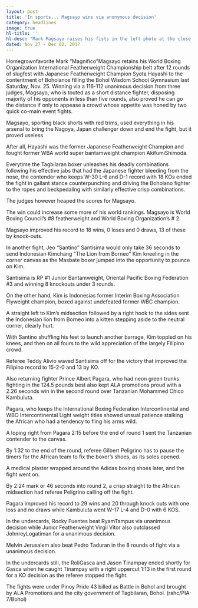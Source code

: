 ```yaml
---
layout: post
title: 'In sports... Magsayo wins via anonymous decision'
category: headlines
image: true
hl-title: ''
hl-desc: "Mark Magsayo raises his fists in the left photo at the close of the 12th round after battling the Japanese Shota Hayashi as shown in the right photo."
dated: Nov 27 - Dec 02, 2017
---
```


Homegrownfavorite Mark “Magnifico”Magsayo retains his World Boxing Organization International Featherweight Championship belt after 12 rounds of slugfest with Japanese Featherweight Champion Syota Hayashi to the contentment of Boholanos filling the Bohol Wisdom School Gymnasium last Saturday, Nov. 25.
Winning via a 116-112 unanimous decision from three judges, Magsayo, who is touted as a short distance fighter, disposing majority of his opponents in less than five rounds, also proved he can go the distance if only to appease a crowd whose appetite was honed by two quick co-main event fights.

Magsayo, sporting black shorts with red trims, used everything in his arsenal to bring the Nagoya, Japan challenger down and end the fight, but it proved useless.

After all, Hayashi was the former Japanese Featherweight Champion and fought former WBA world super bantamweight champion AkifumiShimoda.

Everytime the Tagbilaran boxer unleashes his deadly combinations following his effective jabs that had the Japanese fighter bleeding from the nose, the contender who keeps W-30 L-6 and D-1 record with 18 KOs ended the fight in gallant stance counterpunching and driving the Boholano fighter to the ropes and beckpedaling with similarly effective crisp combinations.

The judges however heaped the scores for Magsayo.

The win could increase some more of his world rankings. Magsayo is World Boxing Council’s #8 featherweight and World Boxing Organization’s # 2.

Magsayo improved his record to 18 wins, 0 loses and 0 draws, 13 of these by knock-outs.

In another fight, Jeo “Santino” Santisima would only take 36 seconds to send Indonesian Kimchang “The Lion from Borneo” Kim kneeling in the corner canvas as the Masbate boxer jumped into the opportunity to pounce on Kim.

Santisima is RP #1 Junior Bantamweight, Oriental Pacific Boxing Federation #3 and winning 8 knockouts under 3 rounds.

On the other hand, Kim is Indonesias former Interim Boxing Association Flyweight champion, boxed against undefeated former WBC champion.

A straight left to Kim’s midsection followed by a right hook to the sides sent the Indonesian lion from Borneo into a kitten stepping aside to the neutral corner, clearly hurt.

With Santino shuffling his feet to launch another barrage, Kim toppled on his knees, and then on all fours to the wild appreciation of the largely Filipino crowd.

Referee Teddy Alivio waved Santisima off for the victory that improved the Filipino record to 15-2-0 and 13 by KO.

Also returning fighter Prince Albert Pagara, who had neon green trunks fighting in the 124.5 pounds best also kept ALA promotions proud with a 2.26 seconds win in the second round over Tanzanian Mohammed Chico Kambuluta.

Pagara, who keeps the International Boxing Federation Intercontinental and WBO Intercontinental Light weight titles showed unsual patience stalking the African who had a tendency to fling his arms wild.

A loping right from Pagara 2:15 before the end of round 1 sent the Tanzanian contender to the canvas.

By 1:32 to the end of the round, referee Gilbert Peligrino has to pause the timers for the African team to fix the boxer’s shoes, as its soles opened.

A medical plaster wrapped around the Adidas boxing shoes later, and the fight went on.

By 2:24 mark or 46 seconds into round 2, a crisp straight to the African midsection had referee Peligrino calling off the fight.

Pagara improved his record to 29 wins and 20 through knock outs with one loss and no draws while Kambuluta went W-17 L-4 and D-0 with 6 KOS.

In the undercards, Rocky Fuentes beat RyamTampus via unanimous decision while Junior Featherweight Virgil Vitor also outclassed JohnreyLogatiman for a unanimous decision.

Melvin Jerusalem also beat Pedro Taduran in the 8 rounds of fight via a unanimous decision.

In the undercards still, the RoliGasca and Jason Tinampay ended shortly for Gasca when he caught Tinampay with a right uppercut 1:13 in the first round for a KO decision as the referee stopped the fight.

The fights were under Pinoy Pride 43 billed as Battle in Bohol and brought by ALA Promotions and the city government of Tagbilaran, Bohol. (rahc/PIA-7/Bohol)